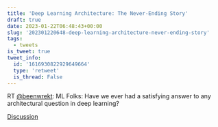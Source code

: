 ```yaml
---
title: 'Deep Learning Architecture: The Never-Ending Story'
draft: true
date: 2023-01-22T06:48:43+00:00
slug: '202301220648-deep-learning-architecture-never-ending-story'
tags:
  - tweets
is_tweet: true
tweet_info:
  id: '1616930822929649664'
  type: 'retweet'
  is_thread: False
---
```




RT [@beenwrekt](https://x.com/beenwrekt): ML Folks: Have we ever had a satisfying answer to any architectural question in deep learning?

[Discussion](https://x.com/sytelus/status/1616930822929649664)
